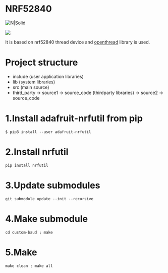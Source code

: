 # NRF52840

![N|Solid](https://www.nordicsemi.com/-/media/Images/News/2017/Product-news/Q3/thread-nRF52840-logo-library.jpg?h=1000&la=en&w=1376&hash=CF8910E1246DA913447D24696171FFA5F0309EF5)

![](https://github.com/openthread/openthread)

It is based on nrf52840 thread device and [openthread](https://github.com/openthread/openthread) library is used.

# Project structure
  - include (user application libraries)
  - lib     (system libraries)
  - src     (main source)
  - third_party -> source1 -> source_code (thirdparty libraries)
                -> source2 -> source_code
                

# 1.Install adafruit-nrfutil from pip
`$ pip3 install --user adafruit-nrfutil`
# 2.Install nrfutil
`pip install nrfutil`
# 3.Update submodules
`git submodule update --init --recursive`
# 4.Make submodule
`cd custom-baud ; make`
# 5.Make
`make clean ; make all`
